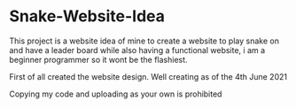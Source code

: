 # Snake-Website-Idea
This project is a website idea of mine to create a website to play snake on and have a leader board while also having a functional website, 
i am a beginner programmer so it wont be the flashiest.

First of all created the website design. Well creating as of the 4th June 2021

Copying my code and uploading as your own is prohibited
